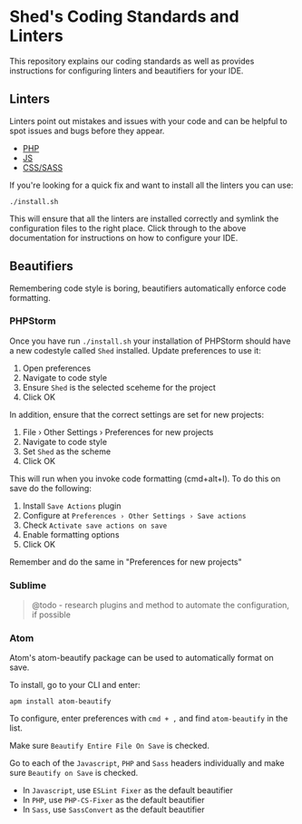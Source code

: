 # Shed's Coding Standards and Linters

This repository explains our coding standards as well as provides instructions for configuring linters and beautifiers for your IDE.



## Linters

Linters point out mistakes and issues with your code and can be helpful to spot issues and bugs before they appear.

- [PHP](php/README.md)
- [JS](js/README.md)
- [CSS/SASS](sass/README.md)

If you're looking for a quick fix and want to install all the linters you can use:

```
./install.sh
```

This will ensure that all the linters are installed correctly and symlink the configuration files to the right place. Click through to the above documentation for instructions on how to configure your IDE.



## Beautifiers

Remembering code style is boring, beautifiers automatically enforce code formatting.

### PHPStorm

Once you have run `./install.sh` your installation of PHPStorm should have a new codestyle called `Shed` installed. Update preferences to use it:

1. Open preferences
2. Navigate to code style
4. Ensure `Shed` is the selected sceheme for the project
5. Click OK

In addition, ensure that the correct settings are set for new projects:

1. File › Other Settings › Preferences for new projects
2. Navigate to code style
3. Set `Shed` as the scheme
4. Click OK

This will run when you invoke code formatting (cmd+alt+l). To do this on save do the following:

1. Install `Save Actions` plugin
2. Configure at `Preferences › Other Settings › Save actions`
3. Check `Activate save actions on save`
4. Enable formatting options
5. Click OK

Remember and do the same in  "Preferences for new projects"


### Sublime

> @todo - research plugins and method to automate the configuration, if possible


### Atom

Atom's atom-beautify package can be used to automatically format on save.

To install, go to your CLI and enter:

`apm install atom-beautify`

To configure, enter preferences with `cmd + ,` and find `atom-beautify` in the list.

Make sure `Beautify Entire File On Save` is checked.

Go to each of the `Javascript`, `PHP` and `Sass` headers individually and make sure `Beautify on Save` is checked.

- In `Javascript`, use `ESLint Fixer` as the default beautifier
- In `PHP`, use `PHP-CS-Fixer` as the default beautifier
- In `Sass`, use `SassConvert` as the default beautifier
